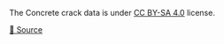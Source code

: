 The Concrete crack data is under [CC BY-SA 4.0](https://creativecommons.org/licenses/by-sa/4.0/legalcode/) license.

[🔗 Source](https://www.kaggle.com/datasets/motono0223/concrete-crack-segmentation-dataset)

